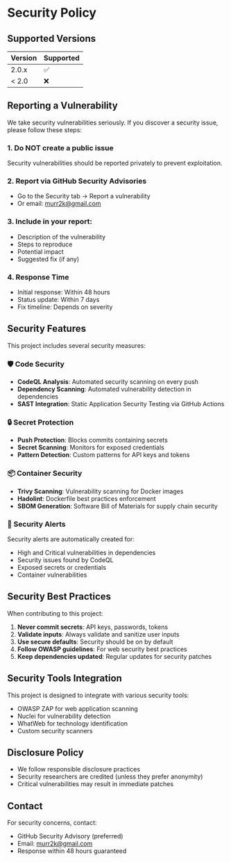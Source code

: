 # Security Policy

## Supported Versions

| Version | Supported          |
| ------- | ------------------ |
| 2.0.x   | :white_check_mark: |
| < 2.0   | :x:                |

## Reporting a Vulnerability

We take security vulnerabilities seriously. If you discover a security issue, please follow these steps:

### 1. **Do NOT** create a public issue
Security vulnerabilities should be reported privately to prevent exploitation.

### 2. Report via GitHub Security Advisories
- Go to the Security tab → Report a vulnerability
- Or email: murr2k@gmail.com

### 3. Include in your report:
- Description of the vulnerability
- Steps to reproduce
- Potential impact
- Suggested fix (if any)

### 4. Response Time
- Initial response: Within 48 hours
- Status update: Within 7 days
- Fix timeline: Depends on severity

## Security Features

This project includes several security measures:

### 🛡️ Code Security
- **CodeQL Analysis**: Automated security scanning on every push
- **Dependency Scanning**: Automated vulnerability detection in dependencies
- **SAST Integration**: Static Application Security Testing via GitHub Actions

### 🔒 Secret Protection
- **Push Protection**: Blocks commits containing secrets
- **Secret Scanning**: Monitors for exposed credentials
- **Pattern Detection**: Custom patterns for API keys and tokens

### 📦 Container Security
- **Trivy Scanning**: Vulnerability scanning for Docker images
- **Hadolint**: Dockerfile best practices enforcement
- **SBOM Generation**: Software Bill of Materials for supply chain security

### 🚨 Security Alerts
Security alerts are automatically created for:
- High and Critical vulnerabilities in dependencies
- Security issues found by CodeQL
- Exposed secrets or credentials
- Container vulnerabilities

## Security Best Practices

When contributing to this project:

1. **Never commit secrets**: API keys, passwords, tokens
2. **Validate inputs**: Always validate and sanitize user inputs
3. **Use secure defaults**: Security should be on by default
4. **Follow OWASP guidelines**: For web security best practices
5. **Keep dependencies updated**: Regular updates for security patches

## Security Tools Integration

This project is designed to integrate with various security tools:
- OWASP ZAP for web application scanning
- Nuclei for vulnerability detection
- WhatWeb for technology identification
- Custom security scanners

## Disclosure Policy

- We follow responsible disclosure practices
- Security researchers are credited (unless they prefer anonymity)
- Critical vulnerabilities may result in immediate patches

## Contact

For security concerns, contact:
- GitHub Security Advisory (preferred)
- Email: murr2k@gmail.com
- Response within 48 hours guaranteed
